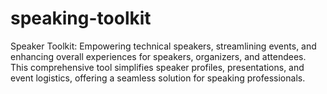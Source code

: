 # speaking-toolkit
 Speaker Toolkit: Empowering technical speakers, streamlining events, and enhancing overall experiences for speakers, organizers, and attendees. This comprehensive tool simplifies speaker profiles, presentations, and event logistics, offering a seamless solution for speaking professionals.
